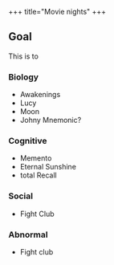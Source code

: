 +++
title="Movie nights"
+++

## Goal
This is to 

### Biology
- Awakenings
- Lucy
- Moon
- Johny Mnemonic?


### Cognitive 
- Memento
- Eternal Sunshine
- total Recall

### Social
- Fight Club

### Abnormal
- Fight club

